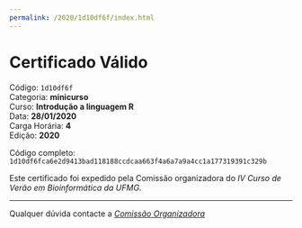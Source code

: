```yaml
---
permalink: /2020/1d10df6f/index.html
---
```


# Certificado Válido

Código: `1d10df6f`<br>
Categoria: **minicurso**<br>
Curso: **Introdução a linguagem R**<br>
Data: **28/01/2020**<br>
Carga Horária: **4**<br>
Edição: **2020**<br>


Código completo: `1d10df6fca6e2d9413bad118188ccdcaa663f4a6a7a9a4cc1a177319391c329b`


Este certificado foi expedido pela Comissão organizadora do *IV Curso de Verão em Bioinformática da UFMG*.

----

Qualquer dúvida contacte a [_Comissão Organizadora_](<mailto:cursobioinfoufmg@gmail.com$subject=[Certificados]>)


